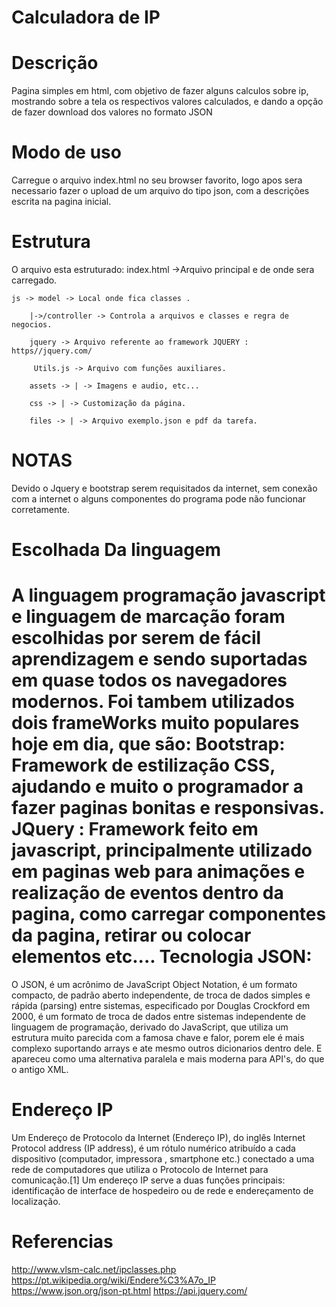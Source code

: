 Calculadora de IP
=======================


Descrição
=======================
 Pagina simples em html, com objetivo de fazer alguns calculos sobre ip, mostrando sobre a 
 tela os respectivos valores calculados, e dando a opção de fazer download dos valores 
 no formato JSON 
 
Modo de uso
=======================
Carregue o arquivo index.html no seu browser favorito, logo apos sera necessario fazer o 
upload de um arquivo do tipo json, com a descrições escrita na pagina inicial.

Estrutura
=======================
O arquivo esta estruturado:
  index.html ->Arquivo principal e de onde sera carregado.

    js -> model -> Local onde fica classes .
        
        |->/controller -> Controla a arquivos e classes e regra de negocios. 
        
        jquery -> Arquivo referente ao framework JQUERY : https//jquery.com/
        
         Utils.js -> Arquivo com funções auxiliares.

        assets -> | -> Imagens e audio, etc...
        
        css -> | -> Customização da página.
        
        files -> | -> Arquivo exemplo.json e pdf da tarefa. 
 
NOTAS
=======================
  Devido o Jquery e bootstrap serem requisitados da internet, sem conexão com a internet 
  o alguns componentes do programa pode não funcionar corretamente.

Escolhada Da linguagem 
=======================
A linguagem programação javascript e linguagem de marcação foram escolhidas por serem 
de fácil aprendizagem e sendo suportadas em quase todos os navegadores modernos.
Foi tambem utilizados dois frameWorks muito populares hoje em dia, que são:
Bootstrap: Framework de estilização CSS, ajudando e muito o programador a fazer 
                     paginas bonitas e responsivas.
JQuery : Framework feito em javascript, principalmente utilizado em paginas web
                   para animações e realização de eventos dentro da pagina, como carregar
                   componentes da pagina, retirar ou colocar elementos etc....
Tecnologia JSON:
======================= 
  O JSON, é um acrônimo de JavaScript Object Notation, é um formato compacto, de padrão 
  aberto independente,  de troca de dados simples e rápida (parsing) entre sistemas, 
  especificado por Douglas Crockford em 2000,  é um formato de troca de dados entre 
  sistemas independente de linguagem de programação, derivado do JavaScript, que 
  utiliza um estrutura muito parecida com a famosa chave e falor, porem ele é mais complexo
  suportando arrays e ate mesmo outros dicionarios dentro dele. E apareceu como uma 
  alternativa paralela e mais moderna para API's, do que o antigo XML.

Endereço IP
=======================
  Um Endereço de Protocolo da Internet (Endereço IP), do inglês Internet Protocol address 
  (IP address), é um rótulo numérico atribuído a cada dispositivo (computador, impressora
  , smartphone etc.) conectado a uma rede de computadores que utiliza o   Protocolo de 
  Internet para comunicação.[1] Um endereço IP serve a duas funções principais: 
  identificação de interface de hospedeiro ou de rede e endereçamento de localização. 
    
Referencias
=======================
  http://www.vlsm-calc.net/ipclasses.php
  https://pt.wikipedia.org/wiki/Endere%C3%A7o_IP
  https://www.json.org/json-pt.html
  https://api.jquery.com/
